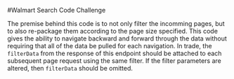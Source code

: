 #Walmart Search Code Challenge

The premise behind this code is to not only filter the incomming pages, but
to also re-package them according to the page size specified. This code gives
the ability to navigate backward and forward through the data without requiring
that all of the data be pulled for each navigation. In trade, the `filterData`
from the response of this endpoint should be attached to each subsequent page
request using the same filter. If the filter parameters are altered, then 
`filterData` should be omitted.
